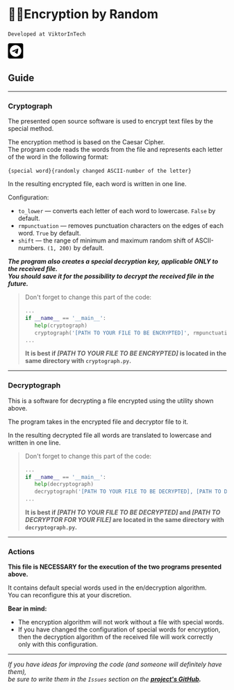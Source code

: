 # :game_die::closed_lock_with_key:Encryption by Random
`Developed at ViktorInTech`

[<img height="35" src=".\assets\telegram.png" title="Telegram Channel" width="35"/>](https://viktorintech.t.me)


## Guide
***
### Cryptograph
The presented open source software is used to encrypt text files by the special method.

The encryption method is based on the Caesar Cipher.  
The program code reads the words from the file and
represents each letter of the word in the following format:

`{special word}{randomly changed ASCII-number of the letter}`

In the resulting encrypted file, each word is written in one line.

Configuration:
- `to_lower` — converts each letter of each word to lowercase. `False` by default.
- `rmpunctuation` — removes punctuation characters on the edges of each word. `True` by default.
- `shift` —  the range of minimum and maximum random shift of ASCII-numbers. `(1, 200)` by default.

***The program also creates a special decryption key, applicable *ONLY* to the received file.***  
***You should save it for the possibility to decrypt the received file in the future.***

> Don't forget to change this part of the code:
> 
> ```python
> ...
> if __name__ == '__main__':
>    help(cryptograph)
>    cryptograph('[PATH TO YOUR FILE TO BE ENCRYPTED]', rmpunctuation=False)
> ...
> ```
> **It is best if *[PATH TO YOUR FILE TO BE ENCRYPTED]* is located in the same directory with `cryptograph.py`.**
***
### Decryptograph
This is a software for decrypting a file encrypted using the utility shown above.

The program takes in the encrypted file and decryptor file to it.

In the resulting decrypted file all words are translated to lowercase and written in one line.

> Don't forget to change this part of the code:
> 
> ```python
> ...
> if __name__ == '__main__':
>    help(decryptograph)
>    decryptograph('[PATH TO YOUR FILE TO BE DECRYPTED], [PATH TO DECRYPTOR FOR YOUR FILE]')
> ...
> ```
> **It is best if *[PATH TO YOUR FILE TO BE DECRYPTED]* and *[PATH TO DECRYPTOR FOR YOUR FILE]* are located in the same directory with `decryptograph.py`.**
***
### Actions
**This file is NECESSARY for the execution of the two programs presented above.**

It contains default special words used in the en/decryption algorithm.  
You can reconfigure this at your discretion.

**Bear in mind:**
* The encryption algorithm will not work without a file with special words.
* If you have changed the configuration of special words for encryption, then the decryption algorithm of the received file
will work correctly only with this configuration.
***
*If you have ideas for improving the code (and someone will definitely have them),*  
*be sure to write them in the `Issues` section on the **[project's GitHub](https://github.com/ViktorInTech/encrypting_by_random).***
